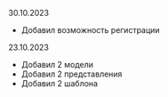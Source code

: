 30.10.2023

* Добавил возможность регистрации

23.10.2023

* Добавил 2 модели
* Добавил 2 представления
* Добавил 2 шаблона
